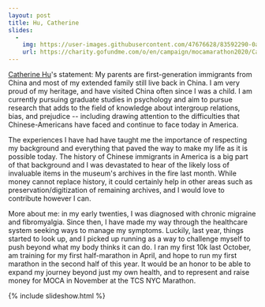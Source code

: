 ```yaml
---
layout: post
title: Hu, Catherine
slides:
  -
    img: https://user-images.githubusercontent.com/47676628/83592290-0a66b700-a528-11ea-8878-f3d8675fe49e.jpg
    url: https://charity.gofundme.com/o/en/campaign/mocamarathon2020/CatherineHu 
---
```


[Catherine Hu](https://charity.gofundme.com/o/en/campaign/mocamarathon2020/CatherineHu)'s statement:
My parents are first-generation immigrants from China and most of my extended family still live back in China. I am very proud of my heritage, and have visited China often since I was a child. I am currently pursuing graduate studies in psychology and aim to pursue research that adds to the field of knowledge about intergroup relations, bias, and prejudice -- including drawing attention to the difficulties that Chinese-Americans have faced and continue to face today in America. 

The experiences I have had have taught me the importance of respecting my background and everything that paved the way to make my life as it is possible today. The history of Chinese immigrants in America is a big part of that background and I was devastated to hear of the likely loss of invaluable items in the museum's archives in the fire last month. While money cannot replace history, it could certainly help in other areas such as preservation/digitization of remaining archives, and I would love to contribute however I can. 

More about me: in my early twenties, I was diagnosed with chronic migraine and fibromyalgia. Since then, I have made my way through the healthcare system seeking ways to manage my symptoms. Luckily, last year, things started to look up, and I picked up running as a way to challenge myself to push beyond what my body thinks it can do. I ran my first 10k last October, am training for my first half-marathon in April, and hope to run my first marathon in the second half of this year. It would be an honor to be able to expand my journey beyond just my own health, and to represent and raise money for MOCA in November at the TCS NYC Marathon. 

{% include slideshow.html %}
